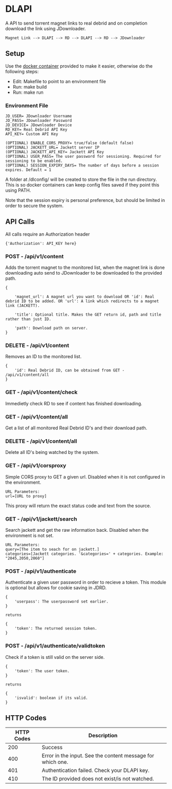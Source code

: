 # DLAPI
A API to send torrent magnet links to real debrid and on completion download the
link using JDownloader.
```
Magnet Link --> DLAPI --> RD --> DLAPI --> RD --> JDownloader
```

## Setup
Use the [docker container](https://hub.docker.com/repository/docker/pocable/dlapi)
provided to make it easier, otherwise do the following steps:
* Edit: Makefile to point to an environment file
* Run: make build
* Run: make run

### Environment File
```
JD_USER= JDownloader Username
JD_PASS= JDownloader Password
JD_DEVICE= JDownloader Device
RD_KEY= Real Debrid API Key
API_KEY= Custom API Key

(OPTIONAL) ENABLE_CORS_PROXY= true/false (default false)
(OPTIONAL) JACKETT_URL= Jackett server IP
(OPTIONAL) JACKETT_API_KEY= Jackett API Key
(OPTIONAL) USER_PASS= The user password for sessioning. Required for sessioning to be enabled.
(OPTIONAL) SESSION_EXPIRY_DAYS= The number of days before a session expires. Default = 1
```
A folder at /dlconfig/ will be created to store the file in the run directory. 
This is so docker containers can keep config files saved if they point this using PATH.

Note that the session expiry is personal preference, but should be limited in order to secure the system.

## API Calls
All calls require an Authorization header </br>
```
{'Authorization': API_KEY here}
```

### POST - /api/v1/content
Adds the torrent magnet to the monitored list, when the magnet link is done downloading auto send to JDownloader to be downloaded to the provided path.

```
{

    'magnet_url': A magnet url you want to download OR 'id': Real debrid ID to be added. OR 'url': A link which redirects to a magnet link (JACKETT).

    'title': Optional title. Makes the GET return id, path and title rather than just ID.

    'path': Download path on server.
}
```

### DELETE - /api/v1/content
Removes an ID to the monitored list.

```
{
    'id': Real Debrid ID, can be obtained from GET - /api/v1/content/all
}
```

### GET - /api/v1/content/check
Immedietly check RD to see if content has finished downloading.

### GET - /api/v1/content/all
Get a list of all monitored Real Debrid ID's and their download path.

### DELETE - /api/v1/content/all
Delete all ID's being watched by the system.

### GET - /api/v1/corsproxy
Simple CORS proxy to GET a given url. Disabled when it is not configured in the environment.

```
URL Parameters:
url=[URL to proxy]
```

This proxy will return the exact status code and text from the source.


### GET - /api/v1/jackett/search
Search jackett and get the raw information back. Disabled when the environment is not set.

```
URL Parameters:
query=[The item to seach for on jackett.]
categories=[Jackett categories. '&categories=' + categories. Example: "2045,2050,2060"]
```

### POST - /api/v1/authenticate
Authenticate a given user password in order to recieve a token. This module is optional but allows for cookie saving in JDRD.
```
{
    'userpass': The userpassword set earlier.
}

returns 

{
    'token': The returned session token.
}
```

### POST - /api/v1/authenticate/validtoken
Check if a token is still valid on the server side. 
```
{
    'token': The user token.
}

returns

{
    'isvalid': boolean if its valid.
}
```

## HTTP Codes
| HTTP Codes | Description                                                |
|------------|------------------------------------------------------------|
| 200        | Success                                                    |
| 400        | Error in the input. See the content message for which one. |
| 401        | Authentication failed. Check your DLAPI key.               |
| 410        | The ID provided does not exist/is not watched.             |